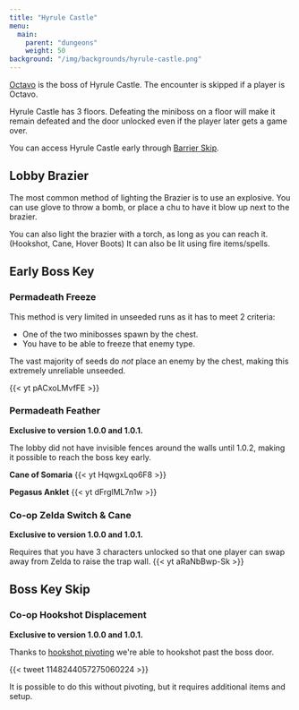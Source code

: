 ```yaml
---
title: "Hyrule Castle"
menu:
  main:
    parent: "dungeons"
    weight: 50
background: "/img/backgrounds/hyrule-castle.png"
---
```


[Octavo](/bosses/octavo) is the boss of Hyrule Castle.
The encounter is skipped if a player is Octavo.

Hyrule Castle has 3 floors. Defeating the miniboss on a floor will make it remain defeated and the door unlocked even if the player later gets a game over.

You can access Hyrule Castle early through [Barrier Skip](/sequence-breaks/barrier-skip/).

## Lobby Brazier

The most common method of lighting the Brazier is to use an explosive.
You can use glove to throw a bomb, or place a chu to have it blow up next to the brazier.

You can also light the brazier with a torch, as long as you can reach it. (Hookshot, Cane, Hover Boots)
It can also be lit using fire items/spells.

## Early Boss Key

### Permadeath Freeze

This method is very limited in unseeded runs as it has to meet 2 criteria:
- One of the two minibosses spawn by the chest.
- You have to be able to freeze that enemy type.

The vast majority of seeds do _not_ place an enemy by the chest, making this extremely unreliable unseeded.

{{< yt pACxoLMvfFE >}}

### Permadeath Feather

**Exclusive to version 1.0.0 and 1.0.1.**

The lobby did not have invisible fences around the walls until 1.0.2, making it possible to reach the boss key early.

**Cane of Somaria**
{{< yt HqwgxLqo6F8 >}}

**Pegasus Anklet**
{{< yt dFrglML7n1w >}}

### Co-op Zelda Switch & Cane

**Exclusive to version 1.0.0 and 1.0.1.**

Requires that you have 3 characters unlocked so that one player can swap away from Zelda to raise the trap wall.
{{< yt aRaNbBwp-Sk >}}

## Boss Key Skip

### Co-op Hookshot Displacement

**Exclusive to version 1.0.0 and 1.0.1.**

Thanks to [hookshot pivoting](/tech/hookshot-displacement/#hookshot-pivoting) we're able to hookshot past the boss door.

{{< tweet 1148244057275060224 >}}

It is possible to do this without pivoting, but it requires additional items and setup.
